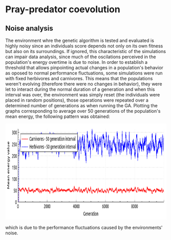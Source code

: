 # Pray-predator coevolution

## Noise analysis
The environment whre the genetic algorithm is tested and evaluated is highly noisy since an individuals score depends not only on its own fitness but also on its surroundings. If ignored, this characteristic of the simulations can impair data analysis, since much of the oscilations perceived in the population's energy overtime is due to noise. In order to establish a threshold that allows pinpointing actual changes in a population's behavior as oposed to normal performance fluctuations, some simulations were run with fixed herbivores and carnivores. This means that the populations weren't evolving (therefore there were no changes in behavior), they were let to interact during the normal duration of a generation and when this interval was over, the environment was simply reset (the individuals were placed in random positions), those operations were repeated over a determined number of generations as when running the GA. 
Plotting the graphs corresponding to average over 50 generations of the population's mean energy, the following pattern was obtained:

<p align="center">
<img src="https://github.com/AliceDeLorenci/pray-predator-coevolution/blob/master/img/noise.png?raw=true" height="300">
</p>

which is due to the performance fluctuations caused by the environments' noise.